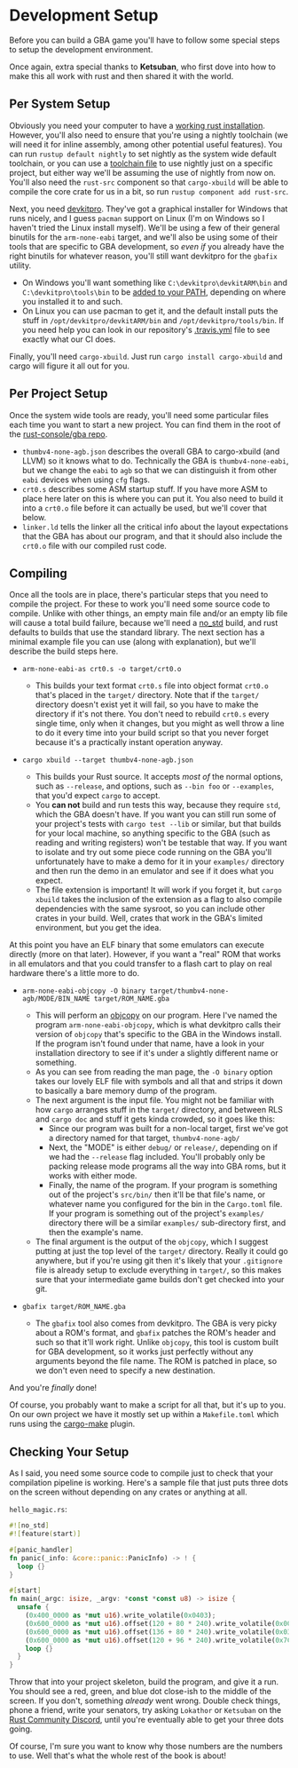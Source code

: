 # Development Setup

Before you can build a GBA game you'll have to follow some special steps to
setup the development environment.

Once again, extra special thanks to **Ketsuban**, who first dove into how to
make this all work with rust and then shared it with the world.

## Per System Setup

Obviously you need your computer to have a [working rust
installation](https://rustup.rs/). However, you'll also need to ensure that
you're using a nightly toolchain (we will need it for inline assembly, among
other potential useful features). You can run `rustup default nightly` to set
nightly as the system wide default toolchain, or you can use a [toolchain
file](https://github.com/rust-lang-nursery/rustup.rs#the-toolchain-file) to use
nightly just on a specific project, but either way we'll be assuming the use of
nightly from now on. You'll also need the `rust-src` component so that
`cargo-xbuild` will be able to compile the core crate for us in a bit, so run
`rustup component add rust-src`.

Next, you need [devkitpro](https://devkitpro.org/wiki/Getting_Started). They've
got a graphical installer for Windows that runs nicely, and I guess `pacman`
support on Linux (I'm on Windows so I haven't tried the Linux install myself).
We'll be using a few of their general binutils for the `arm-none-eabi` target,
and we'll also be using some of their tools that are specific to GBA
development, so _even if_ you already have the right binutils for whatever
reason, you'll still want devkitpro for the `gbafix` utility.

* On Windows you'll want something like `C:\devkitpro\devkitARM\bin` and
  `C:\devkitpro\tools\bin` to be [added to your
  PATH](https://stackoverflow.com/q/44272416/455232), depending on where you
  installed it to and such.
* On Linux you can use pacman to get it, and the default install puts the stuff
  in `/opt/devkitpro/devkitARM/bin` and `/opt/devkitpro/tools/bin`. If you need
  help you can look in our repository's
  [.travis.yml](https://github.com/rust-console/gba/blob/master/.travis.yml)
  file to see exactly what our CI does.

Finally, you'll need `cargo-xbuild`. Just run `cargo install cargo-xbuild` and
cargo will figure it all out for you.

## Per Project Setup

Once the system wide tools are ready, you'll need some particular files each
time you want to start a new project. You can find them in the root of the
[rust-console/gba repo](https://github.com/rust-console/gba).

* `thumbv4-none-agb.json` describes the overall GBA to cargo-xbuild (and LLVM)
  so it knows what to do. Technically the GBA is `thumbv4-none-eabi`, but we
  change the `eabi` to `agb` so that we can distinguish it from other `eabi`
  devices when using `cfg` flags.
* `crt0.s` describes some ASM startup stuff. If you have more ASM to place here
  later on this is where you can put it. You also need to build it into a
  `crt0.o` file before it can actually be used, but we'll cover that below.
* `linker.ld` tells the linker all the critical info about the layout
  expectations that the GBA has about our program, and that it should also
  include the `crt0.o` file with our compiled rust code.

## Compiling

Once all the tools are in place, there's particular steps that you need to
compile the project. For these to work you'll need some source code to compile.
Unlike with other things, an empty main file and/or an empty lib file will cause
a total build failure, because we'll need a
[no_std](https://rust-embedded.github.io/book/intro/no-std.html) build, and rust
defaults to builds that use the standard library. The next section has a minimal
example file you can use (along with explanation), but we'll describe the build
steps here.

* `arm-none-eabi-as crt0.s -o target/crt0.o`
  * This builds your text format `crt0.s` file into object format `crt0.o`
    that's placed in the `target/` directory. Note that if the `target/`
    directory doesn't exist yet it will fail, so you have to make the directory
    if it's not there. You don't need to rebuild `crt0.s` every single time,
    only when it changes, but you might as well throw a line to do it every time
    into your build script so that you never forget because it's a practically
    instant operation anyway.

* `cargo xbuild --target thumbv4-none-agb.json`
  * This builds your Rust source. It accepts _most of_ the normal options, such
    as `--release`, and options, such as `--bin foo` or `--examples`, that you'd
    expect `cargo` to accept.
  * You **can not** build and run tests this way, because they require `std`,
    which the GBA doesn't have. If you want you can still run some of your
    project's tests with `cargo test --lib` or similar, but that builds for your
    local machine, so anything specific to the GBA (such as reading and writing
    registers) won't be testable that way. If you want to isolate and try out
    some piece code running on the GBA you'll unfortunately have to make a demo
    for it in your `examples/` directory and then run the demo in an emulator
    and see if it does what you expect.
  * The file extension is important! It will work if you forget it, but `cargo
    xbuild` takes the inclusion of the extension as a flag to also compile
    dependencies with the same sysroot, so you can include other crates in your
    build. Well, crates that work in the GBA's limited environment, but you get
    the idea.

At this point you have an ELF binary that some emulators can execute directly
(more on that later). However, if you want a "real" ROM that works in all
emulators and that you could transfer to a flash cart to play on real hardware
there's a little more to do.

* `arm-none-eabi-objcopy -O binary target/thumbv4-none-agb/MODE/BIN_NAME target/ROM_NAME.gba`
  * This will perform an [objcopy](https://linux.die.net/man/1/objcopy) on our
    program. Here I've named the program `arm-none-eabi-objcopy`, which is what
    devkitpro calls their version of `objcopy` that's specific to the GBA in the
    Windows install. If the program isn't found under that name, have a look in
    your installation directory to see if it's under a slightly different name
    or something.
  * As you can see from reading the man page, the `-O binary` option takes our
    lovely ELF file with symbols and all that and strips it down to basically a
    bare memory dump of the program.
  * The next argument is the input file. You might not be familiar with how
    `cargo` arranges stuff in the `target/` directory, and between RLS and
    `cargo doc` and stuff it gets kinda crowded, so it goes like this:
    * Since our program was built for a non-local target, first we've got a
      directory named for that target, `thumbv4-none-agb/`
    * Next, the "MODE" is either `debug/` or `release/`, depending on if we had
      the `--release` flag included. You'll probably only be packing release
      mode programs all the way into GBA roms, but it works with either mode.
    * Finally, the name of the program. If your program is something out of the
      project's `src/bin/` then it'll be that file's name, or whatever name you
      configured for the bin in the `Cargo.toml` file. If your program is
      something out of the project's `examples/` directory there will be a
      similar `examples/` sub-directory first, and then the example's name.
  * The final argument is the output of the `objcopy`, which I suggest putting
    at just the top level of the `target/` directory. Really it could go
    anywhere, but if you're using git then it's likely that your `.gitignore`
    file is already setup to exclude everything in `target/`, so this makes sure
    that your intermediate game builds don't get checked into your git.

* `gbafix target/ROM_NAME.gba`
  * The `gbafix` tool also comes from devkitpro. The GBA is very picky about a
    ROM's format, and `gbafix` patches the ROM's header and such so that it'll
    work right. Unlike `objcopy`, this tool is custom built for GBA development,
    so it works just perfectly without any arguments beyond the file name. The
    ROM is patched in place, so we don't even need to specify a new destination.

And you're _finally_ done!

Of course, you probably want to make a script for all that, but it's up to you.
On our own project we have it mostly set up within a `Makefile.toml` which runs
using the [cargo-make](https://github.com/sagiegurari/cargo-make) plugin.

## Checking Your Setup

As I said, you need some source code to compile just to check that your
compilation pipeline is working. Here's a sample file that just puts three dots
on the screen without depending on any crates or anything at all.

`hello_magic.rs`:

```rust
#![no_std]
#![feature(start)]

#[panic_handler]
fn panic(_info: &core::panic::PanicInfo) -> ! {
  loop {}
}

#[start]
fn main(_argc: isize, _argv: *const *const u8) -> isize {
  unsafe {
    (0x400_0000 as *mut u16).write_volatile(0x0403);
    (0x600_0000 as *mut u16).offset(120 + 80 * 240).write_volatile(0x001F);
    (0x600_0000 as *mut u16).offset(136 + 80 * 240).write_volatile(0x03E0);
    (0x600_0000 as *mut u16).offset(120 + 96 * 240).write_volatile(0x7C00);
    loop {}
  }
}
```

Throw that into your project skeleton, build the program, and give it a run. You
should see a red, green, and blue dot close-ish to the middle of the screen. If
you don't, something _already_ went wrong. Double check things, phone a friend,
write your senators, try asking `Lokathor` or `Ketsuban` on the [Rust Community
Discord](https://discordapp.com/invite/aVESxV8), until you're eventually able to
get your three dots going.

Of course, I'm sure you want to know why those numbers are the numbers to use.
Well that's what the whole rest of the book is about!
